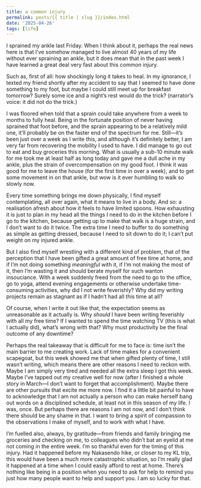 ```yaml
---
title: a common injury
permalink: posts/{{ title | slug }}/index.html
date: '2025-04-26'
tags: [life]
---
```


I sprained my ankle last Friday. When I think about it, perhaps the real news here is that I’ve somehow managed to live almost 40 years of my life without ever spraining an ankle, but it does mean that in the past week I have learned a great deal very fast about this common injury. 

Such as, first of all: how shockingly long it takes to heal. In my ignorance, I texted my friend shortly after my accident to say that I seemed to have done something to my foot, but maybe I could still meet up for breakfast tomorrow? Surely some ice and a night’s rest would do the trick? (narrator’s voice: it did not do the trick.)

I was floored when told that a sprain could take anywhere from a week to months to fully heal. Being in the fortunate position of never having sprained that foot before, and the sprain appearing to be a relatively mild one, it’ll probably be on the faster end of the spectrum for me. Still—it’s been just over a week as I write this, and although it’s definitely better, I am very far from recovering the mobility I used to have. I did manage to go out to eat and buy groceries this morning. What is usually a sub-10 minute walk for me took me at least half as long today and gave me a dull ache in my ankle, plus the strain of overcompensation on my good foot. I think it was good for me to leave the house (for the first time in over a week), and to get some movement in on that ankle, but wow is it ever humbling to walk so slowly now.

Every time something brings me down physically, I find myself contemplating, all over again, what it means to live in a body. And so: a realisation afresh about how it feels to have limited spoons. How exhausting it is just to plan in my head all the things I need to do in the kitchen before I go to the kitchen, because getting up to make that walk is a huge strain, and I don’t want to do it twice. The extra time I need to buffer to do something as simple as getting dressed, because I need to sit down to do it; I can’t put weight on my injured ankle. 

But I also find myself wrestling with a different kind of problem, that of the perception that I have been gifted a great amount of free time at home, and if I’m not doing something *meaningful* with it, if I’m not making the most of it, then I’m wasting it and should berate myself for such wanton insouciance. With a week suddenly freed from the need to go to the office, go to yoga, attend evening engagements or otherwise undertake time-consuming activities, why did I not write feverishly? Why did my writing projects remain as stagnant as if I hadn’t had all this time at all?

Of course, when I write it out like that, the expectation seems as unreasonable as it actually is. Why *should* I have been writing feverishly with all my free time? If I wanted to spend the time watching TV (this is what I actually did), what’s wrong with that? Why must productivity be the final outcome of any downtime?

Perhaps the real takeaway that is difficult for me to face is: time isn’t the main barrier to me creating work. Lack of time makes for a convenient scapegoat, but this week showed me that when gifted plenty of time, I still wasn’t writing, which means there are other reasons I need to reckon with. Maybe I am simply very tired and needed all the extra sleep I got this week. Maybe I’ve tapped out my creative well for now (after I finished a whole story in March—I don’t want to forget that accomplishment). Maybe there are other pursuits that excite me more now. I find it a little bit painful to have to acknowledge that I am not actually a person who can make herself bang out words on a disciplined schedule, at least not in this season of my life. I was, once. But perhaps there are reasons I am not now, and I don’t think there should be any shame in that. I want to bring a spirit of compassion to the observations I make of myself, and to work with what I have.

I’m fuelled also, always, by gratitude—from friends and family bringing me groceries and checking on me, to colleagues who didn’t bat an eyelid at me not coming in the entire week. I’m so thankful even for the timing of this injury. Had it happened before my Nakasendo hike, or closer to my KL trip, this would have been a much more catastrophic situation, so I’m really glad it happened at a time when I could easily afford to rest at home. There’s nothing like being in a position when you need to ask for help to remind you just how many people want to help and support you. I am so lucky for that.
